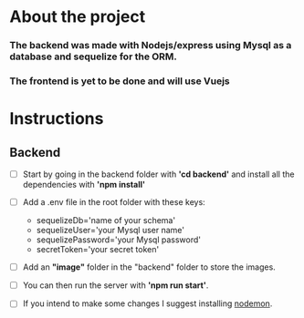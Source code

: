# About the project

### The backend was made with **Nodejs/express** using **Mysql** as a database and **sequelize** for the ORM.
### The frontend is yet to be done and will use Vuejs

# Instructions

## Backend

- [ ] Start by going in the backend folder with **'cd backend'** and install all the dependencies with **'npm install'**

- [ ] Add a .env file in the root folder with these keys:
  - sequelizeDb='name of your schema'
  - sequelizeUser='your Mysql user name'
  - sequelizePassword='your Mysql password'
  - secretToken='your secret token'
 
- [ ] Add an **"image"** folder in the "backend" folder to store the images.

- [ ] You can then run the server with **'npm run start'**. 

- [ ] If you intend to make some changes I suggest installing [nodemon](https://www.npmjs.com/package/nodemon).
